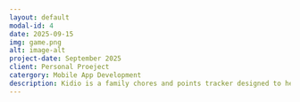 ```yaml
---
layout: default
modal-id: 4
date: 2025-09-15
img: game.png
alt: image-alt
project-date: September 2025
client: Personal Proeject
catergory: Mobile App Development
description: Kidio is a family chores and points tracker designed to help children develop good habits, discipline, and financial literacy. Through a points-based reward system, the app manages various aspects of a child's growth, including chores, homework, and extracurricular activities. By completing tasks, children earn points that can be used for rewards, teaching them the value of responsibility and smart money management. The App launch date Nov 2025.
---
```

